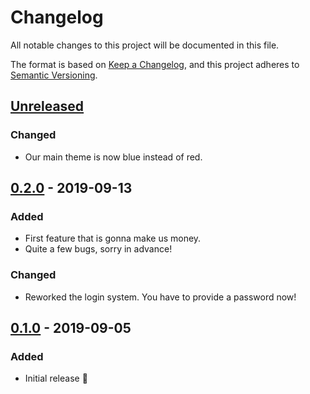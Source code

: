 # Changelog

All notable changes to this project will be documented in this file.

The format is based on [Keep a Changelog](https://keepachangelog.com/en/1.0.0/),
and this project adheres to [Semantic Versioning](https://semver.org/spec/v2.0.0.html).

## [Unreleased]

### Changed

- Our main theme is now blue instead of red.

## [0.2.0] - 2019-09-13

### Added

- First feature that is gonna make us money.
- Quite a few bugs, sorry in advance!

### Changed

- Reworked the login system. You have to provide a password now!

## [0.1.0] - 2019-09-05

### Added

- Initial release :tada:

[unreleased]: https://github.com/foo/bar/compare/v0.2.0...HEAD
[0.2.0]: https://github.com/foo/bar/compare/0.1.0...v0.2.0
[0.1.0]: https://github.com/foo/bar/compare/1625533e04119e8496b14d5e18786f150b4fce4d...0.1.0
